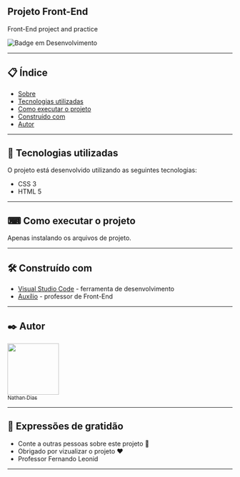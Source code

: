 ## Projeto Front-End

Front-End project and practice

![Badge em Desenvolvimento](https://img.shields.io/static/v1?label=STATUS&message=EM%20PROGRESSO&color=GREEN&style=for-the-badge)
 
 
--- 

## 📋 Índice

- [Sobre](#front-end)
- [Tecnologias utilizadas](#-tecnologias-utilizadas)
- [Como executar o projeto](#-como-executar-o-projeto)
- [Construído com](#%EF%B8%8F-construído-com)
- [Autor](#%EF%B8%8F-autores)

--- 

## 🚀 Tecnologias utilizadas

O projeto está desenvolvido utilizando as seguintes tecnologias:

- CSS 3
- HTML 5

--- 

## ⌨ Como executar o projeto

Apenas instalando os arquivos de projeto.

--- 

## 🛠️ Construído com

* [Visual Studio Code](https://code.visualstudio.com/) - ferramenta de desenvolvimento
* [Auxílio](https://www.linkedin.com/in/fernandoleonid/?originalSubdomain=br) - professor de Front-End
--- 

## ✒️ Autor

  [<img src="https://avatars.githubusercontent.com/u/104539556?v=4" width=115><br><sub>Nathan Dias</sub>](https://github.com/nathanfdias)

--- 
 
## 🎁 Expressões de gratidão

* Conte a outras pessoas sobre este projeto 📢
* Obrigado por vizualizar o projeto ❤️
* Professor Fernando Leonid

--- 
